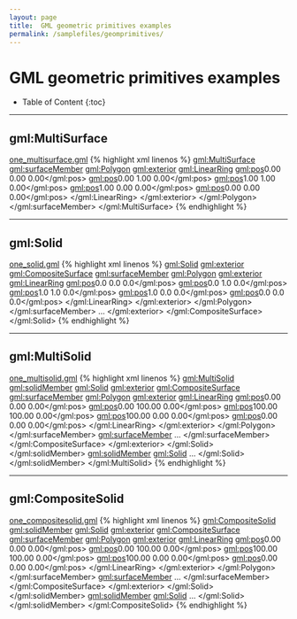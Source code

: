 ```yaml
---
layout: page
title:  GML geometric primitives examples
permalink: /samplefiles/geomprimitives/
---
```


# GML geometric primitives examples

* Table of Content
{:toc}


- - - 

## gml:MultiSurface

<i class="fa fa-download" aria-hidden="true"></i> <a href="one_multisurface.gml">one_multisurface.gml</a>
{% highlight xml linenos %}
<gml:MultiSurface>
  <gml:surfaceMember>
    <gml:Polygon>
      <gml:exterior>
        <gml:LinearRing>
          <gml:pos>0.00 0.00 0.00</gml:pos>
          <gml:pos>0.00 1.00 0.00</gml:pos>
          <gml:pos>1.00 1.00 0.00</gml:pos>
          <gml:pos>1.00 0.00 0.00</gml:pos>
          <gml:pos>0.00 0.00 0.00</gml:pos>
        </gml:LinearRing>
      </gml:exterior>
    </gml:Polygon>
  </gml:surfaceMember>
</gml:MultiSurface>
{% endhighlight %}

- - - 

## gml:Solid

<i class="fa fa-download" aria-hidden="true"></i> <a href="one_solid.gml">one_solid.gml</a>
{% highlight xml linenos %}
<gml:Solid>
  <gml:exterior>
    <gml:CompositeSurface>
      <gml:surfaceMember>
        <gml:Polygon>
          <gml:exterior>
            <gml:LinearRing>
              <gml:pos>0.0 0.0 0.0</gml:pos>
              <gml:pos>0.0 1.0 0.0</gml:pos>
              <gml:pos>1.0 1.0 0.0</gml:pos>
              <gml:pos>1.0 0.0 0.0</gml:pos>
              <gml:pos>0.0 0.0 0.0</gml:pos>
            </gml:LinearRing>
          </gml:exterior>
        </gml:Polygon>
      </gml:surfaceMember>
      ...
    </gml:exterior>
  </gml:CompositeSurface>
</gml:Solid>
{% endhighlight %}

- - -

## gml:MultiSolid

<i class="fa fa-download" aria-hidden="true"></i> <a href="one_multisolid.gml">one_multisolid.gml</a>
{% highlight xml linenos %}
<gml:MultiSolid>
  <gml:solidMember>
    <gml:Solid>
      <gml:exterior>
        <gml:CompositeSurface>
          <gml:surfaceMember>
            <gml:Polygon>
              <gml:exterior>
                <gml:LinearRing>
                  <gml:pos>0.00 0.00 0.00</gml:pos>
                  <gml:pos>0.00 100.00 0.00</gml:pos>
                  <gml:pos>100.00 100.00 0.00</gml:pos>
                  <gml:pos>100.00 0.00 0.00</gml:pos>
                  <gml:pos>0.00 0.00 0.00</gml:pos>
                </gml:LinearRing>
              </gml:exterior>
            </gml:Polygon>
          </gml:surfaceMember>
          <gml:surfaceMember>
          ...
          </gml:surfaceMember>
        </gml:CompositeSurface>
      </gml:exterior>
    </gml:Solid>
  </gml:solidMember>
  <gml:solidMember>
    <gml:Solid>
    ...
    </gml:Solid>
  </gml:solidMember>
</gml:MultiSolid>
{% endhighlight %}

- - -

## gml:CompositeSolid

<i class="fa fa-download" aria-hidden="true"></i> <a href="one_compositesolid.gml">one_compositesolid.gml</a>
{% highlight xml linenos %}
<gml:CompositeSolid>
  <gml:solidMember>
    <gml:Solid>
      <gml:exterior>
        <gml:CompositeSurface>
          <gml:surfaceMember>
            <gml:Polygon>
              <gml:exterior>
                <gml:LinearRing>
                  <gml:pos>0.00 0.00 0.00</gml:pos>
                  <gml:pos>0.00 100.00 0.00</gml:pos>
                  <gml:pos>100.00 100.00 0.00</gml:pos>
                  <gml:pos>100.00 0.00 0.00</gml:pos>
                  <gml:pos>0.00 0.00 0.00</gml:pos>
                </gml:LinearRing>
              </gml:exterior>
            </gml:Polygon>
          </gml:surfaceMember>
          <gml:surfaceMember>
          ...
          </gml:surfaceMember>
        </gml:CompositeSurface>
      </gml:exterior>
    </gml:Solid>
  </gml:solidMember>
  <gml:solidMember>
    <gml:Solid>
    ...
    </gml:Solid>
  </gml:solidMember>
</gml:CompositeSolid>
{% endhighlight %}
